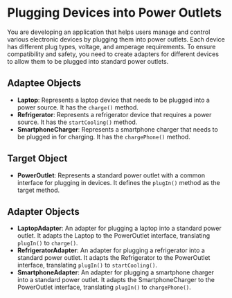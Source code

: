 
# Plugging Devices into Power Outlets

You are developing an application that helps users manage and control various electronic devices by plugging them into power outlets. Each device has different plug types, voltage, and amperage requirements. To ensure compatibility and safety, you need to create adapters for different devices to allow them to be plugged into standard power outlets.

## Adaptee Objects

- **Laptop**: Represents a laptop device that needs to be plugged into a power source. It has the `charge()` method.
- **Refrigerator**: Represents a refrigerator device that requires a power source. It has the `startCooling()` method.
- **SmartphoneCharger**: Represents a smartphone charger that needs to be plugged in for charging. It has the `chargePhone()` method.

## Target Object

- **PowerOutlet**: Represents a standard power outlet with a common interface for plugging in devices. It defines the `plugIn()` method as the target method.

## Adapter Objects

- **LaptopAdapter**: An adapter for plugging a laptop into a standard power outlet. It adapts the Laptop to the PowerOutlet interface, translating `plugIn()` to `charge()`.
- **RefrigeratorAdapter**: An adapter for plugging a refrigerator into a standard power outlet. It adapts the Refrigerator to the PowerOutlet interface, translating `plugIn()` to `startCooling()`.
- **SmartphoneAdapter**: An adapter for plugging a smartphone charger into a standard power outlet. It adapts the SmartphoneCharger to the PowerOutlet interface, translating `plugIn()` to `chargePhone()`.
